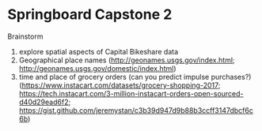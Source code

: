 # Springboard Capstone 2

Brainstorm

1. explore spatial aspects of Capital Bikeshare data
2. Geographical place names (http://geonames.usgs.gov/index.html; http://geonames.usgs.gov/domestic/index.html)
3. time and place of grocery orders (can you predict impulse purchases?) (https://www.instacart.com/datasets/grocery-shopping-2017; https://tech.instacart.com/3-million-instacart-orders-open-sourced-d40d29ead6f2; https://gist.github.com/jeremystan/c3b39d947d9b88b3ccff3147dbcf6c6b)

